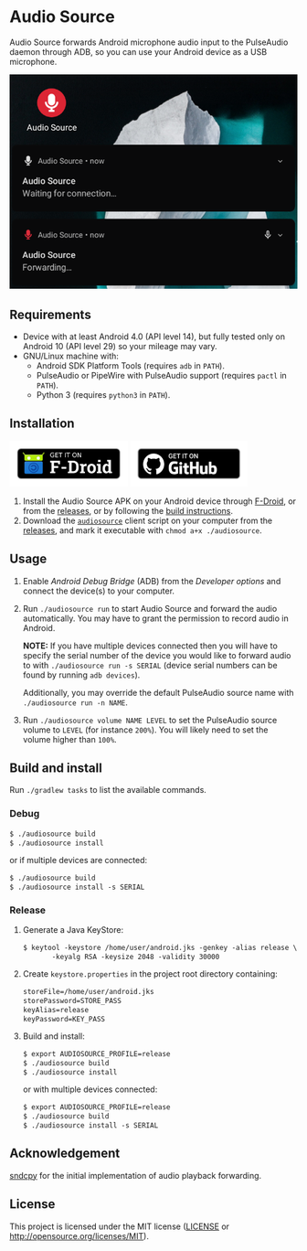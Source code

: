 # Audio Source

Audio Source forwards Android microphone audio input to the PulseAudio daemon
through ADB, so you can use your Android device as a USB microphone.

![screenshot](assets/screenshot.png)

## Requirements

- Device with at least Android 4.0 (API level 14), but fully tested only on
  Android 10 (API level 29) so your mileage may vary.
- GNU/Linux machine with:
  - Android SDK Platform Tools (requires `adb` in `PATH`).
  - PulseAudio or PipeWire with PulseAudio support (requires `pactl` in
    `PATH`).
  - Python 3 (requires `python3` in `PATH`).

## Installation

[<img src="assets/badge_fdroid.png"
     alt="Get it on F-Droid"
     height="80">](https://f-droid.org/packages/fr.dzx.audiosource/)
[<img src="assets/badge_github.png"
    alt="Get it on GitHub"
    height="80">](https://github.com/gdzx/audiosource/releases/latest)

1. Install the Audio Source APK on your Android device through
   [F-Droid](https://f-droid.org/packages/fr.dzx.audiosource/), or from the
   [releases](https://github.com/gdzx/audiosource/releases/latest), or by
   following the [build instructions](#build-and-install).
2. Download the
   [`audiosource`](https://github.com/gdzx/audiosource/blob/master/audiosource)
   client script on your computer from the
   [releases](https://github.com/gdzx/audiosource/releases/latest), and mark it
   executable with `chmod a+x ./audiosource`.

## Usage

1. Enable *Android Debug Bridge* (ADB) from the *Developer options* and connect
   the device(s) to your computer.

2. Run `./audiosource run` to start Audio Source and forward the audio
   automatically. You may have to grant the permission to record audio in
   Android.

   **NOTE:** If you have multiple devices connected then you will have to
   specify the serial number of the device you would like to forward audio to
   with `./audiosource run -s SERIAL` (device serial numbers can be found by
   running `adb devices`).

   Additionally, you may override the default PulseAudio
   source name with `./audiosource run -n NAME`.

3. Run `./audiosource volume NAME LEVEL` to set the PulseAudio source volume to
   `LEVEL` (for instance `200%`). You will likely need to set the volume higher
   than `100%`.

## Build and install

Run `./gradlew tasks` to list the available commands.

### Debug

```shell
$ ./audiosource build
$ ./audiosource install
```

or if multiple devices are connected:

```shell
$ ./audiosource build
$ ./audiosource install -s SERIAL
```

### Release

1. Generate a Java KeyStore:

   ```shell
   $ keytool -keystore /home/user/android.jks -genkey -alias release \
          -keyalg RSA -keysize 2048 -validity 30000
   ```

2. Create `keystore.properties` in the project root directory containing:

   ```
   storeFile=/home/user/android.jks
   storePassword=STORE_PASS
   keyAlias=release
   keyPassword=KEY_PASS
   ```

3. Build and install:

   ```shell
   $ export AUDIOSOURCE_PROFILE=release
   $ ./audiosource build
   $ ./audiosource install
   ```

   or with multiple devices connected:

   ```shell
   $ export AUDIOSOURCE_PROFILE=release
   $ ./audiosource build
   $ ./audiosource install -s SERIAL
   ```

## Acknowledgement

[sndcpy](https://github.com/rom1v/sndcpy) for the initial implementation of
audio playback forwarding.

## License

This project is licensed under the MIT license ([LICENSE](LICENSE) or
http://opensource.org/licenses/MIT).
